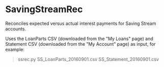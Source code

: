 # SavingStreamRec

Reconciles expected versus actual interest payments for Saving Stream accounts.

Uses the LoanParts CSV (downloaded from the "My Loans" page) and Statement CSV (downloaded from the "My Account" page) as input, for example:

> ssrec.py SS_LoanParts_20160901.csv SS_Statement_20160901.csv

